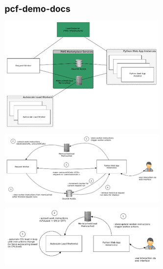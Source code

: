 # pcf-demo-docs

![Demo Architecture](pcf-demo-architecture.png)

![Request Worker Workflow](pcf-demo-request-worker-workflow.png)

![CPU Load Worker Workflow](pcf-demo-cpuload-worker-workflow.png)
